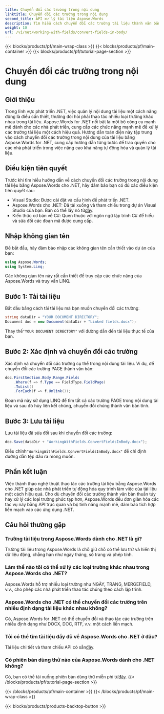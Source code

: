 ```yaml
---
title: Chuyển đổi các trường trong nội dung
linktitle: Chuyển đổi các trường trong nội dung
second_title: API xử lý tài liệu Aspose.Words
description: Tìm hiểu cách chuyển đổi các trường tài liệu thành văn bản tĩnh bằng Aspose.Words cho .NET để nâng cao hiệu quả xử lý tài liệu.
weight: 10
url: /vi/net/working-with-fields/convert-fields-in-body/
---
```


{{< blocks/products/pf/main-wrap-class >}}
{{< blocks/products/pf/main-container >}}
{{< blocks/products/pf/tutorial-page-section >}}

# Chuyển đổi các trường trong nội dung

## Giới thiệu

Trong lĩnh vực phát triển .NET, việc quản lý nội dung tài liệu một cách năng động là điều cần thiết, thường đòi hỏi phải thao tác nhiều loại trường khác nhau trong tài liệu. Aspose.Words for .NET nổi bật là một bộ công cụ mạnh mẽ dành cho các nhà phát triển, cung cấp các chức năng mạnh mẽ để xử lý các trường tài liệu một cách hiệu quả. Hướng dẫn toàn diện này tập trung vào cách chuyển đổi các trường trong nội dung của tài liệu bằng Aspose.Words for .NET, cung cấp hướng dẫn từng bước để trao quyền cho các nhà phát triển trong việc nâng cao khả năng tự động hóa và quản lý tài liệu.

## Điều kiện tiên quyết

Trước khi tìm hiểu hướng dẫn về cách chuyển đổi các trường trong nội dung tài liệu bằng Aspose.Words cho .NET, hãy đảm bảo bạn có đủ các điều kiện tiên quyết sau:

- Visual Studio: Được cài đặt và cấu hình để phát triển .NET.
-  Aspose.Words cho .NET: Đã tải xuống và tham chiếu trong dự án Visual Studio của bạn. Bạn có thể lấy nó từ[đây](https://releases.aspose.com/words/net/).
- Kiến thức cơ bản về C#: Quen thuộc với ngôn ngữ lập trình C# để hiểu và sửa đổi các đoạn mã được cung cấp.

## Nhập không gian tên

Để bắt đầu, hãy đảm bảo nhập các không gian tên cần thiết vào dự án của bạn:

```csharp
using Aspose.Words;
using System.Linq;
```

Các không gian tên này rất cần thiết để truy cập các chức năng của Aspose.Words và truy vấn LINQ.

## Bước 1: Tải tài liệu

Bắt đầu bằng cách tải tài liệu mà bạn muốn chuyển đổi các trường:

```csharp
string dataDir = "YOUR DOCUMENT DIRECTORY";
Document doc = new Document(dataDir + "Linked fields.docx");
```

 Thay thế`"YOUR DOCUMENT DIRECTORY"` với đường dẫn đến tài liệu thực tế của bạn.

## Bước 2: Xác định và chuyển đổi các trường

Xác định và chuyển đổi các trường cụ thể trong nội dung tài liệu. Ví dụ, để chuyển đổi các trường PAGE thành văn bản:

```csharp
doc.FirstSection.Body.Range.Fields
    .Where(f => f.Type == FieldType.FieldPage)
    .ToList()
    .ForEach(f => f.Unlink());
```

Đoạn mã này sử dụng LINQ để tìm tất cả các trường PAGE trong nội dung tài liệu và sau đó hủy liên kết chúng, chuyển đổi chúng thành văn bản tĩnh.

## Bước 3: Lưu tài liệu

Lưu tài liệu đã sửa đổi sau khi chuyển đổi các trường:

```csharp
doc.Save(dataDir + "WorkingWithFields.ConvertFieldsInBody.docx");
```

 Điều chỉnh`"WorkingWithFields.ConvertFieldsInBody.docx"` để chỉ định đường dẫn tệp đầu ra mong muốn.

## Phần kết luận

Việc thành thạo nghệ thuật thao tác các trường tài liệu bằng Aspose.Words cho .NET giúp các nhà phát triển tự động hóa quy trình làm việc của tài liệu một cách hiệu quả. Cho dù chuyển đổi các trường thành văn bản thuần túy hay xử lý các loại trường phức tạp hơn, Aspose.Words đều đơn giản hóa các tác vụ này bằng API trực quan và bộ tính năng mạnh mẽ, đảm bảo tích hợp liền mạch vào các ứng dụng .NET.

## Câu hỏi thường gặp

### Trường tài liệu trong Aspose.Words dành cho .NET là gì?
Trường tài liệu trong Aspose.Words là chỗ giữ chỗ có thể lưu trữ và hiển thị dữ liệu động, chẳng hạn như ngày tháng, số trang và phép tính.

### Làm thế nào tôi có thể xử lý các loại trường khác nhau trong Aspose.Words cho .NET?
Aspose.Words hỗ trợ nhiều loại trường như NGÀY, TRANG, MERGEFIELD, v.v., cho phép các nhà phát triển thao tác chúng theo cách lập trình.

### Aspose.Words cho .NET có thể chuyển đổi các trường trên nhiều định dạng tài liệu khác nhau không?
Có, Aspose.Words for .NET có thể chuyển đổi và thao tác các trường trên nhiều định dạng như DOCX, DOC, RTF, v.v. một cách liền mạch.

### Tôi có thể tìm tài liệu đầy đủ về Aspose.Words cho .NET ở đâu?
 Tài liệu chi tiết và tham chiếu API có sẵn[đây](https://reference.aspose.com/words/net/).

### Có phiên bản dùng thử nào của Aspose.Words dành cho .NET không?
 Có, bạn có thể tải xuống phiên bản dùng thử miễn phí từ[đây](https://releases.aspose.com/).
{{< /blocks/products/pf/tutorial-page-section >}}

{{< /blocks/products/pf/main-container >}}
{{< /blocks/products/pf/main-wrap-class >}}

{{< blocks/products/products-backtop-button >}}
